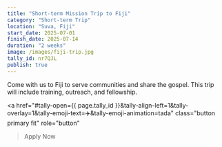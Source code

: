 ```yaml
---
title: "Short-term Mission Trip to Fiji"
category: "Short-term Trip"
location: "Suva, Fiji"
start_date: 2025-07-01
finish_date: 2025-07-14
duration: "2 weeks"
image: /images/fiji-trip.jpg
tally_id: nr7QJL
publish: true
---
```


Come with us to Fiji to serve communities and share the gospel. This trip will include training, outreach, and fellowship.

<a
  href="#tally-open={{ page.tally_id }}&tally-align-left=1&tally-overlay=1&tally-emoji-text=✈️&tally-emoji-animation=tada"
  class="button primary fit"
  role="button"
>Apply Now</a>